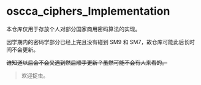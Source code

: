 # oscca_ciphers_Implementation

本仓库仅用于存放个人对部分国家商用密码算法的实现。

因学期内的密码学部分已经上完且没有碰到 SM9 和 SM7，故仓库可能此后长时间不会更新。

~~谁知道以后会不会又遇到然后顺手更新？虽然可能不会有人来看的。~~

> 欢迎捉虫。
